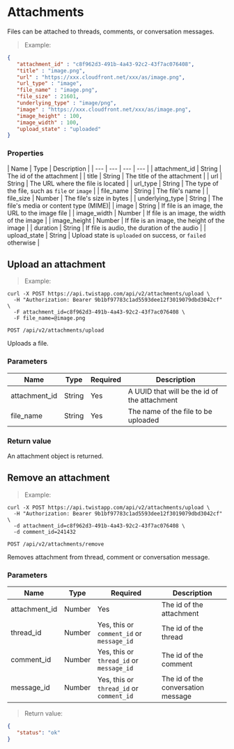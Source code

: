 # Attachments

Files can be attached to threads, comments, or conversation messages.

> Example:

```json
{
   "attachment_id" : "c8f962d3-491b-4a43-92c2-43f7ac076408",
   "title" : "image.png",
   "url" : "https://xxx.cloudfront.net/xxx/as/image.png",
   "url_type" : "image",
   "file_name" : "image.png",
   "file_size" : 21601,
   "underlying_type" : "image/png",
   "image" : "https://xxx.cloudfront.net/xxx/as/image.png",
   "image_height" : 100,
   "image_width" : 100,
   "upload_state" : "uploaded"
}
```


### Properties

| Name | Type | Description |
| --- | --- | --- | --- |
| attachment_id | String | The id of the attachment |
| title | String | The title of the attachment |
| url | String | The URL where the file is located |
| url_type | String | The type of the file, such as `file` or `image` |
| file_name | String | The file's name |
| file_size | Number | The file's size in bytes |
| underlying_type | String | The file's media or content type (MIME)|
| image  | String | If file is an image, the URL to the image file |
| image_width | Number | If file is an image, the width of the image |
| image_height | Number | If file is an image, the height of the image |
| duration | String | If file is audio, the duration of the audio |
| upload_state | String | Upload state is `uploaded` on success, or `failed` otherwise |


## Upload an attachment

> Example:

```shell
curl -X POST https://api.twistapp.com/api/v2/attachments/upload \
  -H "Authorization: Bearer 9b1bf97783c1ad5593dee12f3019079dbd3042cf" \ 
  -F attachment_id=c8f962d3-491b-4a43-92c2-43f7ac076408 \
  -F file_name=@image.png
```

`POST /api/v2/attachments/upload`

Uploads a file.

### Parameters

| Name | Type | Required | Description |
| --- | --- | --- | --- |
| attachment_id | String | Yes | A UUID that will be the id of the attachment |
| file_name | String | Yes | The name of the file to be uploaded |

### Return value

An attachment object is returned.


## Remove an attachment

> Example:

```shell
curl -X POST https://api.twistapp.com/api/v2/attachments/upload \
  -H "Authorization: Bearer 9b1bf97783c1ad5593dee12f3019079dbd3042cf" \ 
  -d attachment_id=c8f962d3-491b-4a43-92c2-43f7ac076408 \
  -d comment_id=241432
```

`POST /api/v2/attachments/remove`

Removes attachment from thread, comment or conversation message.

### Parameters
| Name | Type | Required | Description |
| --- | --- | --- | --- |
| attachment_id | Number | Yes | The id of the attachment |
| thread_id | Number | Yes, this or `comment_id` or `message_id` | The id of the thread |
| comment_id | Number | Yes, this or `thread_id` or `message_id` | The id of the comment |
| message_id | Number | Yes, this or `thread_id` or `comment_id` | The id of the conversation message |

> Return value:

```json
{
   "status": "ok"
}
```
